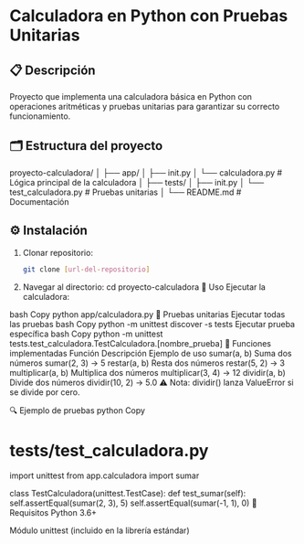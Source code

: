# Calculadora en Python con Pruebas Unitarias

## 📋 Descripción

Proyecto que implementa una calculadora básica en Python con operaciones aritméticas y pruebas unitarias para garantizar su correcto funcionamiento.

## 🗂️ Estructura del proyecto

proyecto-calculadora/
│
├── app/
│ ├── init.py
│ └── calculadora.py # Lógica principal de la calculadora
│
├── tests/
│ ├── init.py
│ └── test_calculadora.py # Pruebas unitarias
│
└── README.md # Documentación

## ⚙️ Instalación

1. Clonar repositorio:
   ```bash
   git clone [url-del-repositorio]
   ```
2. Navegar al directorio:
   cd proyecto-calculadora
   🚀 Uso
   Ejecutar la calculadora:

bash
Copy
python app/calculadora.py
🧪 Pruebas unitarias
Ejecutar todas las pruebas
bash
Copy
python -m unittest discover -s tests
Ejecutar prueba específica
bash
Copy
python -m unittest tests.test_calculadora.TestCalculadora.[nombre_prueba]
📝 Funciones implementadas
Función Descripción Ejemplo de uso
sumar(a, b) Suma dos números sumar(2, 3) → 5
restar(a, b) Resta dos números restar(5, 2) → 3
multiplicar(a, b) Multiplica dos números multiplicar(3, 4) → 12
dividir(a, b) Divide dos números dividir(10, 2) → 5.0
⚠️ Nota: dividir() lanza ValueError si se divide por cero.

🔍 Ejemplo de pruebas
python
Copy

# tests/test_calculadora.py

import unittest
from app.calculadora import sumar

class TestCalculadora(unittest.TestCase):
def test_sumar(self):
self.assertEqual(sumar(2, 3), 5)
self.assertEqual(sumar(-1, 1), 0)
📌 Requisitos
Python 3.6+

Módulo unittest (incluido en la librería estándar)
